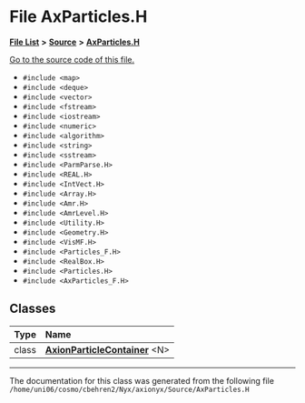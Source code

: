 
# File AxParticles.H


[**File List**](files.md) **>** [**Source**](dir_74389ed8173ad57b461b9d623a1f3867.md) **>** [**AxParticles.H**](AxParticles_8H.md)

[Go to the source code of this file.](AxParticles_8H_source.md)



* `#include <map>`
* `#include <deque>`
* `#include <vector>`
* `#include <fstream>`
* `#include <iostream>`
* `#include <numeric>`
* `#include <algorithm>`
* `#include <string>`
* `#include <sstream>`
* `#include <ParmParse.H>`
* `#include <REAL.H>`
* `#include <IntVect.H>`
* `#include <Array.H>`
* `#include <Amr.H>`
* `#include <AmrLevel.H>`
* `#include <Utility.H>`
* `#include <Geometry.H>`
* `#include <VisMF.H>`
* `#include <Particles_F.H>`
* `#include <RealBox.H>`
* `#include <Particles.H>`
* `#include <AxParticles_F.H>`










## Classes

| Type | Name |
| ---: | :--- |
| class | [**AxionParticleContainer**](classAxionParticleContainer.md) &lt;N&gt;<br> |














------------------------------
The documentation for this class was generated from the following file `/home/uni06/cosmo/cbehren2/Nyx/axionyx/Source/AxParticles.H`
